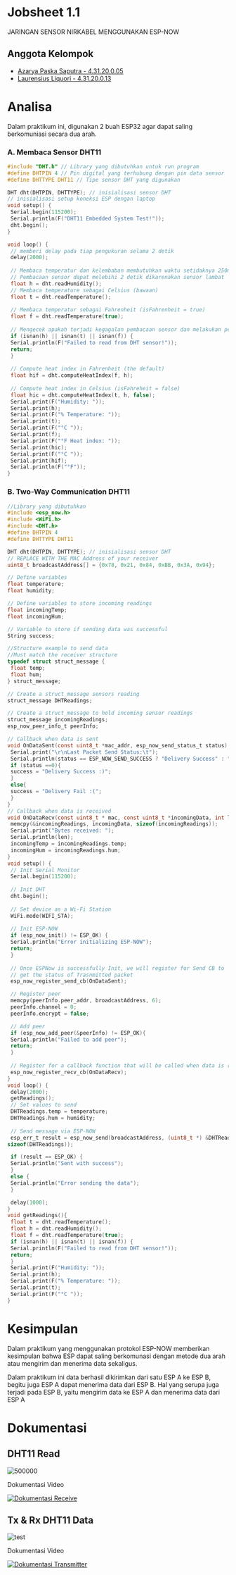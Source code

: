 # Jobsheet 1.1
JARINGAN SENSOR NIRKABEL MENGGUNAKAN ESP-NOW



## Anggota Kelompok

- [Azarya Paska Saputra - 4.31.20.0.05](https://github.com/azpaska)
- [Laurensius Liquori - 4.31.20.0.13](https://github.com/llaurensius)

# Analisa

Dalam praktikum ini, digunakan 2 buah ESP32 agar dapat saling berkomuniasi secara dua arah.

### A. Membaca Sensor DHT11 

```c
#include "DHT.h" // Library yang dibutuhkan untuk run program
#define DHTPIN 4 // Pin digital yang terhubung dengan pin data sensor
#define DHTTYPE DHT11 // Tipe sensor DHT yang digunakan

DHT dht(DHTPIN, DHTTYPE); // inisialisasi sensor DHT
// inisialisasi setup koneksi ESP dengan laptop
void setup() {
 Serial.begin(115200);
 Serial.println(F("DHT11 Embedded System Test!"));
 dht.begin();
}

void loop() {
 // memberi delay pada tiap pengukuran selama 2 detik
 delay(2000);
 
 // Membaca temperatur dan kelembaban membutuhkan waktu setidaknya 250ms
 // Pembacaan sensor dapat melebihi 2 detik dikarenakan sensor lambat
 float h = dht.readHumidity();
 // Membaca temperature sebagai Celsius (bawaan)
 float t = dht.readTemperature();
 
 // Membaca temperatur sebagai Fahrenheit (isFahrenheit = true)
 float f = dht.readTemperature(true);
 
 // Mengecek apakah terjadi kegagalan pembacaan sensor dan melakukan pembacaan ulang.
 if (isnan(h) || isnan(t) || isnan(f)) {
 Serial.println(F("Failed to read from DHT sensor!"));
 return;
 }
 
 // Compute heat index in Fahrenheit (the default)
 float hif = dht.computeHeatIndex(f, h);
 
 // Compute heat index in Celsius (isFahreheit = false)
 float hic = dht.computeHeatIndex(t, h, false);
 Serial.print(F("Humidity: "));
 Serial.print(h);
 Serial.print(F("% Temperature: "));
 Serial.print(t);
 Serial.print(F("°C "));
 Serial.print(f);
 Serial.print(F("°F Heat index: "));
 Serial.print(hic);
 Serial.print(F("°C "));
 Serial.print(hif);
 Serial.println(F("°F"));
}
```
### B. Two-Way Communication DHT11

```c
//Library yang dibutuhkan
#include <esp_now.h>
#include <WiFi.h>
#include <DHT.h>
#define DHTPIN 4
#define DHTTYPE DHT11

DHT dht(DHTPIN, DHTTYPE); // inisialisasi sensor DHT
// REPLACE WITH THE MAC Address of your receiver
uint8_t broadcastAddress[] = {0x78, 0x21, 0x84, 0xBB, 0x3A, 0x94};

// Define variables
float temperature;
float humidity;

// Define variables to store incoming readings
float incomingTemp;
float incomingHum;

// Variable to store if sending data was successful
String success;

//Structure example to send data
//Must match the receiver structure
typedef struct struct_message {
 float temp;
 float hum;
} struct_message;

// Create a struct_message sensors reading
struct_message DHTReadings;

// Create a struct_message to hold incoming sensor readings
struct_message incomingReadings;
esp_now_peer_info_t peerInfo;

// Callback when data is sent
void OnDataSent(const uint8_t *mac_addr, esp_now_send_status_t status) {
 Serial.print("\r\nLast Packet Send Status:\t");
 Serial.println(status == ESP_NOW_SEND_SUCCESS ? "Delivery Success" : "Delivery Fail");
 if (status ==0){
 success = "Delivery Success :)";
 }
 else{
 success = "Delivery Fail :(";
 }
}
// Callback when data is received
void OnDataRecv(const uint8_t * mac, const uint8_t *incomingData, int len) {
 memcpy(&incomingReadings, incomingData, sizeof(incomingReadings));
 Serial.print("Bytes received: ");
 Serial.println(len);
 incomingTemp = incomingReadings.temp;
 incomingHum = incomingReadings.hum;
}
void setup() {
 // Init Serial Monitor
 Serial.begin(115200);
 
 // Init DHT
 dht.begin();
 
 // Set device as a Wi-Fi Station
 WiFi.mode(WIFI_STA);
 
 // Init ESP-NOW
 if (esp_now_init() != ESP_OK) {
 Serial.println("Error initializing ESP-NOW");
 return;
 }
 
 // Once ESPNow is successfully Init, we will register for Send CB to
 // get the status of Trasnmitted packet
 esp_now_register_send_cb(OnDataSent);

 // Register peer
 memcpy(peerInfo.peer_addr, broadcastAddress, 6);
 peerInfo.channel = 0;
 peerInfo.encrypt = false;

 // Add peer
 if (esp_now_add_peer(&peerInfo) != ESP_OK){
 Serial.println("Failed to add peer");
 return;
 }
 
 // Register for a callback function that will be called when data is received
 esp_now_register_recv_cb(OnDataRecv);
}
void loop() {
 delay(2000);
 getReadings();
 // Set values to send
 DHTReadings.temp = temperature;
 DHTReadings.hum = humidity;
 
 // Send message via ESP-NOW
 esp_err_t result = esp_now_send(broadcastAddress, (uint8_t *) &DHTReadings,
sizeof(DHTReadings));

 if (result == ESP_OK) {
 Serial.println("Sent with success");
 }
 else {
 Serial.println("Error sending the data");
 }

 delay(1000);
}
void getReadings(){
 float t = dht.readTemperature();
 float h = dht.readHumidity();
 float f = dht.readTemperature(true);
 if (isnan(h) || isnan(t) || isnan(f)) {
 Serial.println(F("Failed to read from DHT sensor!"));
 return;
 }
 Serial.print(F("Humidity: "));
 Serial.print(h);
 Serial.print(F("% Temperature: "));
 Serial.print(t);
 Serial.print(F("°C "));
}
```


# Kesimpulan

Dalam praktikum yang menggunakan protokol ESP-NOW memberikan kesimpulan bahwa ESP dapat saling berkomunasi dengan metode dua arah atau mengirim dan menerima data sekaligus.

Dalam praktikum ini data berhasil dikirimkan dari satu ESP A ke ESP B, begitu juga ESP A dapat menerima data dari ESP B. Hal yang serupa juga terjadi pada ESP B, yaitu mengirim data ke ESP A dan menerima data dari ESP A

# Dokumentasi
## DHT11 Read
![500000](https://user-images.githubusercontent.com/118155742/210127901-444d1674-53e9-433c-8b2d-fafd67f2d557.jpg)

Dokumentasi Video

[![Dokumentasi Receive](https://img.shields.io/badge/YouTube-%23FF0000.svg?style=for-the-badge&logo=YouTube&logoColor=white)](https://youtube.com/shorts/u8l7PD0T5oc?feature=share)

## Tx & Rx DHT11 Data
![test](https://user-images.githubusercontent.com/118155742/210127905-9a06ed43-51f1-4c68-a107-5ef8157ab890.jpg)

Dokumentasi Video

[![Dokumentasi Transmitter](https://img.shields.io/badge/YouTube-%23FF0000.svg?style=for-the-badge&logo=YouTube&logoColor=white)](https://youtube.com/shorts/mjIHEiJML1Q?feature=share)
